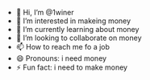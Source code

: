 - 👋 Hi, I’m @1winer
- 👀 I’m interested in makeing money
- 🌱 I’m currently learning about money
- 💞️ I’m looking to collaborate on money
- 📫 How to reach me fo a job
- 😄 Pronouns: i need money
- ⚡ Fun fact: i need to make money

<!---
1winer/1winer is a ✨ special ✨ repository because its `README.md` (this file) appears on your GitHub profile.
You can click the Preview link to take a look at your changes.
--->
